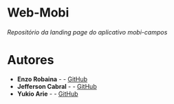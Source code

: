 # Web-Mobi
###### Repositório da landing page do aplicativo mobi-campos

# Autores
* **Enzo Robaina** -  - [GitHub](https://github.com/EnzoRobaina)
* **Jefferson Cabral** -  - [GitHub](https://github.com/cabrall10)
* **Yukio Arie** -  - [GitHub](https://github.com/YukioArie)
